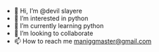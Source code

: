 - 👋 Hi, I’m @devil slayere 
- 👀 I’m interested in python
- 🌱 I’m currently learning python
- 💞️ I’m looking to collaborate 
- 📫 How to reach me maniggmaster@gmail.com

<!---
gamemaster85/gamemaster85 is a ✨ special ✨ repository because its `README.md` (this file) appears on your GitHub profile.
You can click the Preview link to take a look at your changes.
--->
